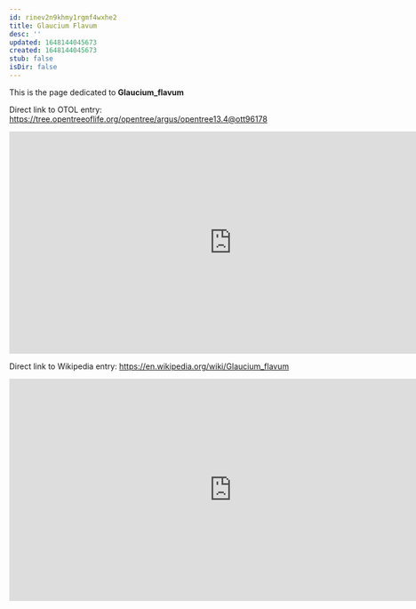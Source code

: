 ```yaml
---
id: rinev2n9khmy1rgmf4wxhe2
title: Glaucium Flavum
desc: ''
updated: 1648144045673
created: 1648144045673
stub: false
isDir: false
---
```

This is the page dedicated to **Glaucium_flavum**


Direct link to OTOL entry: https://tree.opentreeoflife.org/opentree/argus/opentree13.4@ott96178



<html>
    <body>
    <iframe src="https://tree.opentreeoflife.org/opentree/argus/opentree13.4@ott96178"
    width="800" height="400" frameborder="0" allowfullscreen> </iframe>
    </body>
</html>
    


Direct link to Wikipedia entry: https://en.wikipedia.org/wiki/Glaucium_flavum



<html>
    <body>
    <iframe src="https://en.wikipedia.org/wiki/Glaucium_flavum"
    width="800" height="400" frameborder="0" allowfullscreen> </iframe>
    </body>
</html>
    
